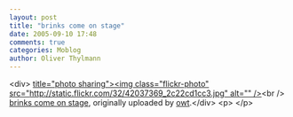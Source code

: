 ```yaml
---
layout: post
title: "brinks come on stage"
date: 2005-09-10 17:48
comments: true
categories: Moblog
author: Oliver Thylmann
---
```



&lt;div&gt;	[ title=&quot;photo sharing&quot;&gt;&lt;img class=&quot;flickr-photo&quot; src=&quot;http://static.flickr.com/32/42037369_2c22cd1cc3.jpg&quot; alt=&quot;&quot; /&gt;](http://www.flickr.com/photos/oliver/42037369/)&lt;br /&gt;	[brinks come on stage](http://www.flickr.com/photos/oliver/42037369/), originally uploaded by [owt](http://www.flickr.com/people/oliver/).&lt;/div&gt;				&lt;p&gt;	&lt;/p&gt;

